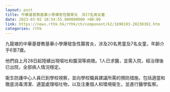 ```yaml
---
layout: post
title: 中華基督教基華小學爆急性腸胃炎　涉27名男女童
date: 2023-03-02 18:54:55.000000000 +08:00
link: https://news.rthk.hk/rthk/ch/component/k2/1690193-20230302.htm
categories: rthk
---
```


九龍塘的中華基督教基華小學爆發急性腸胃炎，涉及20名男童及7名女童，年齡介乎6至7歲。

他們自上月28日起陸續出現嘔吐和腹瀉等病徵。1人已求醫，並需入院，經治理後已出院，全部病人情況穩定。

衞生防護中心人員已到學校視察，並向學校職員建議所需的預防措施，包括適當和徹底消毒清潔、適當處理嘔吐物，以及注重個人和環境衞生，並進行醫學監察。

